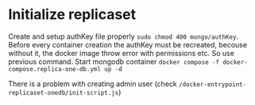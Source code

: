 # Initialize replicaset

Create and setup authKey file properly `sudo chmod 400 mongo/authKey`.
Before every container creation the authKey must be recreated, becouse without it, the docker image throw error with permissions etc. So use previous command.
Start mongodb container `docker compose -f docker-compose.replica-one-db.yml up -d`

There is a problem with creating admin user (check `/docker-entrypoint-replicaset-onedb/init-script.js`)